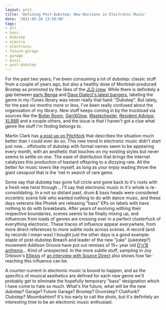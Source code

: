 ```yaml
---
layout: post
title: 'Defining Post-Dubstep: New Horizons in Electronic Music'
date: '2011-05-20 13:58:00'
tags:
- all
- bass
- dubstep
- electro
- electronic
- future-garage
- garage
- music
- post-dubstep
---
```


For the past two years, I've been consuming a lot of dubstep: classic stuff from a couple of years ago, but also a healthy dose of Montreal-produced Brostep as promoted by the likes of the <a href="http://jaimeledubstep.com/">JLD crew</a>. While there is definitely a gap between <a href="http://www.youtube.com/watch?v=lFMO956uwpc">early Benga</a> and <a href="http://www.youtube.com/watch?v=V2RT6JCm-vU">Dave Dialect's latest bangers</a>, labeling the genre in my iTunes library was never really that hard: "Dubstep". But lately, for the past six months more or less, I've been really confused about the organisation of my library. New stuff keeps coming in by the truckload via sources like the <a href="http://boilerroom.tv/">Boiler Room</a>, <a href="http://www.genxglow.com/">GenXGlow</a>, <a href="http://wastechester.blogspot.com/">Wastechester</a>, <a href="http://www.residentadvisor.net/">Resident Advisor</a>, <a href="http://www.xlr8r.com/">XLR8R</a> and a couple others, and the issue is that I haven't got a clue what genre the stuff I'm finding belongs to. 

Martin Clark has <a href="http://pitchfork.com/features/grime-dubstep/7965-grime-dubstep/">a post up on Pitchfork</a> that describes the situation much better than I could ever do so. This new trend in electronic music didn't start just now... offshoots of dubstep with formal names seem to be appearing every month, with an aesthetic that touches on my existing styles but never seems to settle on one. The ease of distribution that brings the internet catalyzes this production of bastard offspring to a dizzying rate. All the better for music lovers like myself, as long as your enjoy wading throw the giant cesspool that is the 'net in search of rare gems. 

Some say that dubstep has gone full circle and gone back to it's roots with a fresh new twist through... I'll say that electronic music in it's whole is re-consolidating. In a not so distant past, drum &amp; bass heads were considered eccentric scene folk who wanted nothing to do with dance music, and these days veterans like Photek are releasing "bass" EPs on labels with have nothing to do with breakbeats. After years of evolving withing their respective boundaries, scenes seems to be finally mixing up, and influences from loads of genres are crossing over in a perfect clusterfuck of  everything electronic. These traces of influence appear everywhere, from more direct references to more sublte nods across scenes.  A record (and by records I mean wax) I bought just the other days is a good example: staple of post-dubstep Breach and leader of the new "juke" (jukestep?) movement Addison Groove have put out remixes of 15+ year old <a href="http://www.youtube.com/watch?v=C4e1Apwxa00">D'n'B</a> <a href="http://www.youtube.com/watch?v=VBkH1h_ZZfQ">anthems</a>... Kind of unexpected. In the more subtle stuff, sampling in Joy Orbison's <a href="http://www.youtube.com/watch?v=lGnSvismXvA">Ellipsis</a> of <a href="http://www.youtube.com/watch?v=tVnm5cdNcus">an interview with Source Direct</a> also shows how far-reaching this influence can be. 

A counter-current in electronic music is bound to happen, and as the specifics of musical aesthetics are defined for each new genre we'll probably get to eliminate the hopefully temporary "bass" designation which I have come to hate so much. What's the future, what will be the new dubstep? Garage? Future Garage? Brostep? Drumstep? Clubfunk? Clubstep? Moombahton? It's too early to call the shots, but it's definitely an interesting time to be an electronic music enthusiast. 